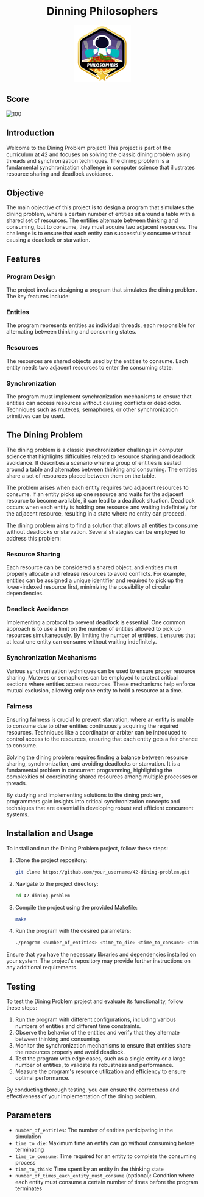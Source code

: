  
<div align="center">
<h1>Dinning Philosophers</h1>
	
<a href="https://github.com/bental77a/philosophers">![42 Badge](https://github.com/mcombeau/mcombeau/blob/main/42_badges/philosophersm.png)</a>

</div>
<label>
	<h2> Score </h2>	
	<img alt="100" style="width: 100px;height: 70px" src="https://github.com/simon-zerisenay/simon-zerisenay/blob/main/100.png"/>
</label> 
<h2>Introduction</h2>
Welcome to the Dining Problem project! This project is part of the curriculum at 42 and focuses on solving the classic dining problem using threads and synchronization techniques. The dining problem is a fundamental synchronization challenge in computer science that illustrates resource sharing and deadlock avoidance.

## Objective
The main objective of this project is to design a program that simulates the dining problem, where a certain number of entities sit around a table with a shared set of resources. The entities alternate between thinking and consuming, but to consume, they must acquire two adjacent resources. The challenge is to ensure that each entity can successfully consume without causing a deadlock or starvation.

## Features

### Program Design
The project involves designing a program that simulates the dining problem. The key features include:

### Entities
The program represents entities as individual threads, each responsible for alternating between thinking and consuming states.

### Resources
The resources are shared objects used by the entities to consume. Each entity needs two adjacent resources to enter the consuming state.

### Synchronization
The program must implement synchronization mechanisms to ensure that entities can access resources without causing conflicts or deadlocks. Techniques such as mutexes, semaphores, or other synchronization primitives can be used.

## The Dining Problem

The dining problem is a classic synchronization challenge in computer science that highlights difficulties related to resource sharing and deadlock avoidance. It describes a scenario where a group of entities is seated around a table and alternates between thinking and consuming. The entities share a set of resources placed between them on the table.

The problem arises when each entity requires two adjacent resources to consume. If an entity picks up one resource and waits for the adjacent resource to become available, it can lead to a deadlock situation. Deadlock occurs when each entity is holding one resource and waiting indefinitely for the adjacent resource, resulting in a state where no entity can proceed.

The dining problem aims to find a solution that allows all entities to consume without deadlocks or starvation. Several strategies can be employed to address this problem:

### Resource Sharing
Each resource can be considered a shared object, and entities must properly allocate and release resources to avoid conflicts. For example, entities can be assigned a unique identifier and required to pick up the lower-indexed resource first, minimizing the possibility of circular dependencies.

### Deadlock Avoidance
Implementing a protocol to prevent deadlock is essential. One common approach is to use a limit on the number of entities allowed to pick up resources simultaneously. By limiting the number of entities, it ensures that at least one entity can consume without waiting indefinitely.

### Synchronization Mechanisms
Various synchronization techniques can be used to ensure proper resource sharing. Mutexes or semaphores can be employed to protect critical sections where entities access resources. These mechanisms help enforce mutual exclusion, allowing only one entity to hold a resource at a time.

### Fairness
Ensuring fairness is crucial to prevent starvation, where an entity is unable to consume due to other entities continuously acquiring the required resources. Techniques like a coordinator or arbiter can be introduced to control access to the resources, ensuring that each entity gets a fair chance to consume.

Solving the dining problem requires finding a balance between resource sharing, synchronization, and avoiding deadlocks or starvation. It is a fundamental problem in concurrent programming, highlighting the complexities of coordinating shared resources among multiple processes or threads.

By studying and implementing solutions to the dining problem, programmers gain insights into critical synchronization concepts and techniques that are essential in developing robust and efficient concurrent systems.

## Installation and Usage

To install and run the Dining Problem project, follow these steps:

1. Clone the project repository:
   ```bash
   git clone https://github.com/your_username/42-dining-problem.git
   ```

2. Navigate to the project directory:
   ```bash
   cd 42-dining-problem
   ```

3. Compile the project using the provided Makefile:
   ```bash
   make
   ```

4. Run the program with the desired parameters:
   ```bash
   ./program <number_of_entities> <time_to_die> <time_to_consume> <time_to_think> [number_of_times_each_entity_must_consume]
   ```

Ensure that you have the necessary libraries and dependencies installed on your system. The project's repository may provide further instructions on any additional requirements.

## Testing

To test the Dining Problem project and evaluate its functionality, follow these steps:

1. Run the program with different configurations, including various numbers of entities and different time constraints.
2. Observe the behavior of the entities and verify that they alternate between thinking and consuming.
3. Monitor the synchronization mechanisms to ensure that entities share the resources properly and avoid deadlock.
4. Test the program with edge cases, such as a single entity or a large number of entities, to validate its robustness and performance.
5. Measure the program's resource utilization and efficiency to ensure optimal performance.

By conducting thorough testing, you can ensure the correctness and effectiveness of your implementation of the dining problem.

## Parameters

- `number_of_entities`: The number of entities participating in the simulation
- `time_to_die`: Maximum time an entity can go without consuming before terminating
- `time_to_consume`: Time required for an entity to complete the consuming process
- `time_to_think`: Time spent by an entity in the thinking state
- `number_of_times_each_entity_must_consume` (optional): Condition where each entity must consume a certain number of times before the program terminates
